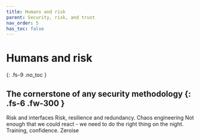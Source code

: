 ```yaml
---
title: Humans and risk
parent: Security, risk, and trust
nav_order: 5
has_toc: false
---
```


# Humans and risk
{: .fs-9 .no_toc }


The cornerstone of any security methodology
{: .fs-6 .fw-300 }
----

Risk and interfaces
Risk, resilience and redundancy.
Chaos engineering
Not enough that we could react - we need to do the right thing on the night. Training, confidence.
Zeroise

